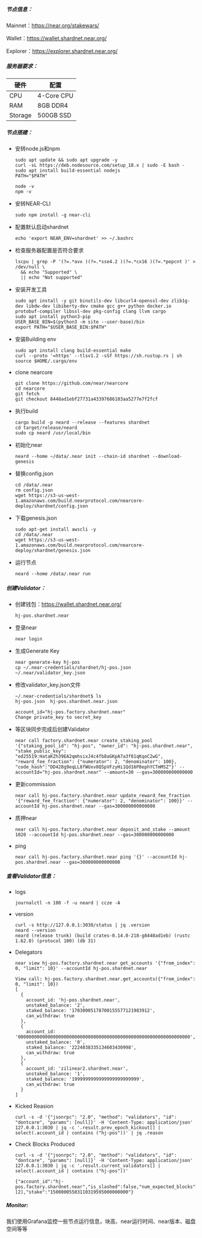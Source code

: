 ##### 节点信息：

Mainnet：https://near.org/stakewars/

Wallet：https://wallet.shardnet.near.org/

Explorer：https://explorer.shardnet.near.org/



##### 服务器要求：

| 硬件    | 配置       |
| ------- | ---------- |
| CPU     | 4-Core CPU |
| RAM     | 8GB DDR4   |
| Storage | 500GB SSD  |



##### 节点搭建：

- 安转node.js和npm

  ```
  sudo apt update && sudo apt upgrade -y
  curl -sL https://deb.nodesource.com/setup_18.x | sudo -E bash -  
  sudo apt install build-essential nodejs
  PATH="$PATH"
  
  node -v
  npm -v
  ```

- 安转NEAR-CLI 

  ```
  sudo npm install -g near-cli
  ```

- 配置默认启动shardnet

  ```
  echo 'export NEAR_ENV=shardnet' >> ~/.bashrc
  ```

- 检查服务器配置是否符合要求

  ```
  lscpu | grep -P '(?=.*avx )(?=.*sse4.2 )(?=.*cx16 )(?=.*popcnt )' > /dev/null \
    && echo "Supported" \
    || echo "Not supported"
  ```

- 安装开发工具

  ```
  sudo apt install -y git binutils-dev libcurl4-openssl-dev zlib1g-dev libdw-dev libiberty-dev cmake gcc g++ python docker.io protobuf-compiler libssl-dev pkg-config clang llvm cargo
  sudo apt install python3-pip
  USER_BASE_BIN=$(python3 -m site --user-base)/bin
  export PATH="$USER_BASE_BIN:$PATH"
  ```

- 安装Building env

  ```
  sudo apt install clang build-essential make
  curl --proto '=https' --tlsv1.2 -sSf https://sh.rustup.rs | sh
  source $HOME/.cargo/env
  ```

- clone nearcore

  ```
  git clone https://github.com/near/nearcore
  cd nearcore
  git fetch
  git checkout 8448ad1ebf27731a43397686103aa5277e7f2fcf
  ```

- 执行build

  ```
  cargo build -p neard --release --features shardnet
  cd target/release/neard
  sudo cp neard /usr/local/bin
  ```

- 初始化near

  ```
  neard --home ~/data/.near init --chain-id shardnet --download-genesis
  ```

- 替换config.json

  ```
  cd /data/.near
  rm config.json
  wget https://s3-us-west-1.amazonaws.com/build.nearprotocol.com/nearcore-deploy/shardnet/config.json
  ```

- 下载genesis.json

  ```
  sudo apt-get install awscli -y
  cd /data/.near
  wget https://s3-us-west-1.amazonaws.com/build.nearprotocol.com/nearcore-deploy/shardnet/genesis.json
  ```

- 运行节点

  ```
  neard --home /data/.near run
  ```





##### 创建Validator：

- 创建钱包：https://wallet.shardnet.near.org/

  ```
  hj-pos.shardnet.near
  ```

- 登录near

  ```
  near login
  ```

- 生成Generate  Key

  ```
  near generate-key hj-pos
  cp ~/.near-credentials/shardnet/hj-pos.json ~/.near/validator_key.json
  ```

- 修改validator_key.json文件

  ```
  ~/.near-credentials/shardnet$ ls
  hj-pos.json  hj-pos.shardnet.near.json
  
  account_id="hj-pos.factory.shardnet.near"
  Change private_key to secret_key
  ```

- 等区块同步完成后创建Validator

  ```
  near call factory.shardnet.near create_staking_pool '{"staking_pool_id": "hj-pos", "owner_id": "hj-pos.shardnet.near", "stake_public_key": "ed25519:HataKZh39EA2qmhsixJ4c4fb8aGKpA7a3f81qKqoC2wG", "reward_fee_fraction": {"numerator": 2, "denominator": 100}, "code_hash":"DD428g9eqLL8fWUxv8QSpVFzyHi1Qd16P8ephYCTmMSZ"}' --accountId="hj-pos.shardnet.near" --amount=30 --gas=300000000000000
  ```

- 更新commission

  ```
  near call hj-pos.factory.shardnet.near update_reward_fee_fraction '{"reward_fee_fraction": {"numerator": 2, "denominator": 100}}' --accountId hj-pos.shardnet.near --gas=300000000000000
  ```

- 质押near

  ```
  near call hj-pos.factory.shardnet.near deposit_and_stake --amount 1020 --accountId hj-pos.shardnet.near --gas=300000000000000
  ```

- ping

  ```
  near call hj-pos.factory.shardnet.near ping '{}' --accountId hj-pos.shardnet.near --gas=300000000000000
  ```

  



##### 查看Validator信息：

- logs

  ```
  journalctl -n 100 -f -u neard | ccze -A
  ```

- version

  ```
  curl -s http://127.0.0.1:3030/status | jq .version
  neard --version
  neard (release trunk) (build crates-0.14.0-218-g8448ad1eb) (rustc 1.62.0) (protocol 100) (db 31)
  ```

- Delegators

  ```
  near view hj-pos.factory.shardnet.near get_accounts '{"from_index": 0, "limit": 10}' --accountId hj-pos.shardnet.near
  
  View call: hj-pos.factory.shardnet.near.get_accounts({"from_index": 0, "limit": 10})
  [
    {
      account_id: 'hj-pos.shardnet.near',
      unstaked_balance: '2',
      staked_balance: '17030005178700155577121983912',
      can_withdraw: true
    },
    {
      account_id: '0000000000000000000000000000000000000000000000000000000000000000',
      unstaked_balance: '0',
      staked_balance: '2224038335134603430998',
      can_withdraw: true
    },
    {
      account_id: 'zilinear2.shardnet.near',
      unstaked_balance: '1',
      staked_balance: '1999999999999999999999999',
      can_withdraw: true
    }
  ]
  ```

- Kicked Reasion

  ```
  curl -s -d '{"jsonrpc": "2.0", "method": "validators", "id": "dontcare", "params": [null]}' -H 'Content-Type: application/json' 127.0.0.1:3030 | jq -c '.result.prev_epoch_kickout[] | select(.account_id | contains ("hj-pos"))' | jq .reason
  ```

- Check Blocks Produced 

  ```
  curl -s -d '{"jsonrpc": "2.0", "method": "validators", "id": "dontcare", "params": [null]}' -H 'Content-Type: application/json' 127.0.0.1:3030 | jq -c '.result.current_validators[] | select(.account_id | contains ("hj-pos"))'
  
  {"account_id":"hj-pos.factory.shardnet.near","is_slashed":false,"num_expected_blocks":186,"num_expected_chunks":2681,"num_produced_blocks":159,"num_produced_chunks":2450,"public_key":"ed25519:HataKZh39EA2qmhsixJ4c4fb8aGKpA7a3f81qKqoC2wG","shards":[2],"stake":"15000005503110319595000000000"}
  ```

  





##### Monitor:

我们使用Grafana监控一些节点运行信息，块高、near运行时间、near版本、磁盘空间等等